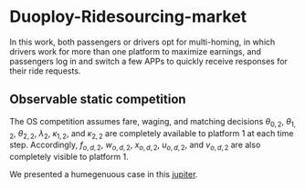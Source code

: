 # Duoploy-Ridesourcing-market

In this work, both passengers or drivers opt for multi-homing, in which drivers work for more than one platform to maximize earnings, and passengers log in and switch a few APPs to quickly receive responses for their ride requests.

## Observable static competition

The OS competition assumes fare, waging, and matching decisions  $\theta_{0,2}$, $\theta_{1,2}$, $\theta_{2,2}$, $\lambda_{2}$, $\kappa_{1,2}$, and $\kappa_{2,2}$ are completely available to platform 1 at each time step. Accordingly, $f_{o,d,2}$, $w_{o,d,2}$, $x_{o,d,2}$, $u_{o,d,2}$, and $v_{o,d,2}$ are also completely visible to platform 1.

We presented a humegenuous case in this [jupiter](//01%20Example%20(OS%20Competition).ipynb).


